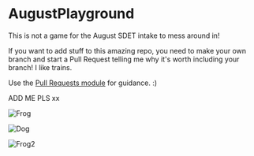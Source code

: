 # AugustPlayground

This is not a game for the August SDET intake to mess around in!

If you want to add stuff to this amazing repo, you need to make your own branch and start a Pull Request telling me why it's worth including your branch! I like trains.

Use the [Pull Requests module](https://portal.qa-community.co.uk/~/sdet/learning/git/git--pull-requests) for guidance. :)

ADD ME PLS xx

![Frog](https://cdn.mos.cms.futurecdn.net/AZoZT5cVZZNM7CvPctuDbf-650-80.jpg.webp)

![Dog](https://i.pinimg.com/originals/00/3e/57/003e573d3cf0458f29a7fc028673d4ab.jpg)

![Frog2](https://www.healtheuropa.eu/wp-content/uploads/2018/11/iStock-agus-fitriyanto-696x392.jpg)
